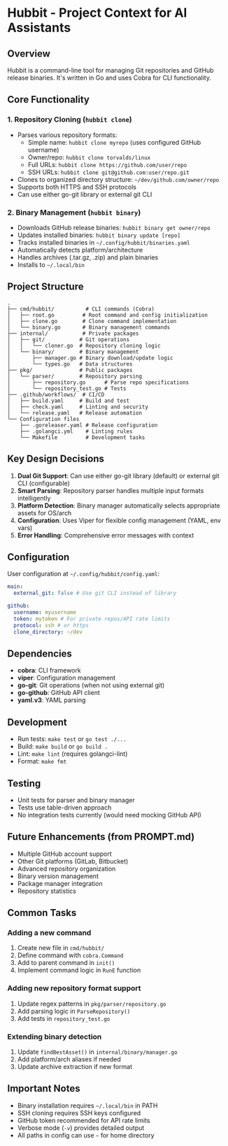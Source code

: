 # Hubbit - Project Context for AI Assistants

## Overview

Hubbit is a command-line tool for managing Git repositories and GitHub release binaries. It's written in Go and uses Cobra for CLI functionality.

## Core Functionality

### 1. Repository Cloning (`hubbit clone`)

- Parses various repository formats:
  - Simple name: `hubbit clone myrepo` (uses configured GitHub username)
  - Owner/repo: `hubbit clone torvalds/linux`
  - Full URLs: `hubbit clone https://github.com/user/repo`
  - SSH URLs: `hubbit clone git@github.com:user/repo.git`
- Clones to organized directory structure: `~/dev/github.com/owner/repo`
- Supports both HTTPS and SSH protocols
- Can use either go-git library or external git CLI

### 2. Binary Management (`hubbit binary`)

- Downloads GitHub release binaries: `hubbit binary get owner/repo`
- Updates installed binaries: `hubbit binary update [repo]`
- Tracks installed binaries in `~/.config/hubbit/binaries.yaml`
- Automatically detects platform/architecture
- Handles archives (.tar.gz, .zip) and plain binaries
- Installs to `~/.local/bin`

## Project Structure

```
.
├── cmd/hubbit/          # CLI commands (Cobra)
│   ├── root.go         # Root command and config initialization
│   ├── clone.go        # Clone command implementation
│   └── binary.go       # Binary management commands
├── internal/           # Private packages
│   ├── git/           # Git operations
│   │   └── cloner.go  # Repository cloning logic
│   └── binary/        # Binary management
│       ├── manager.go # Binary download/update logic
│       └── types.go   # Data structures
├── pkg/               # Public packages
│   └── parser/        # Repository parsing
│       ├── repository.go      # Parse repo specifications
│       └── repository_test.go # Tests
├── .github/workflows/  # CI/CD
│   ├── build.yaml     # Build and test
│   ├── check.yaml     # Linting and security
│   └── release.yaml   # Release automation
└── Configuration files
    ├── .goreleaser.yaml # Release configuration
    ├── .golangci.yml    # Linting rules
    └── Makefile         # Development tasks
```

## Key Design Decisions

1. **Dual Git Support**: Can use either go-git library (default) or external git CLI (configurable)
2. **Smart Parsing**: Repository parser handles multiple input formats intelligently
3. **Platform Detection**: Binary manager automatically selects appropriate assets for OS/arch
4. **Configuration**: Uses Viper for flexible config management (YAML, env vars)
5. **Error Handling**: Comprehensive error messages with context

## Configuration

User configuration at `~/.config/hubbit/config.yaml`:

```yaml
main:
  external_git: false # Use git CLI instead of library

github:
  username: myusername
  token: mytoken # For private repos/API rate limits
  protocol: ssh # or https
  clone_directory: ~/dev
```

## Dependencies

- **cobra**: CLI framework
- **viper**: Configuration management
- **go-git**: Git operations (when not using external git)
- **go-github**: GitHub API client
- **yaml.v3**: YAML parsing

## Development

- Run tests: `make test` or `go test ./...`
- Build: `make build` or `go build .`
- Lint: `make lint` (requires golangci-lint)
- Format: `make fmt`

## Testing

- Unit tests for parser and binary manager
- Tests use table-driven approach
- No integration tests currently (would need mocking GitHub API)

## Future Enhancements (from PROMPT.md)

- Multiple GitHub account support
- Other Git platforms (GitLab, Bitbucket)
- Advanced repository organization
- Binary version management
- Package manager integration
- Repository statistics

## Common Tasks

### Adding a new command

1. Create new file in `cmd/hubbit/`
2. Define command with `cobra.Command`
3. Add to parent command in `init()`
4. Implement command logic in `RunE` function

### Adding new repository format support

1. Update regex patterns in `pkg/parser/repository.go`
2. Add parsing logic in `ParseRepository()`
3. Add tests in `repository_test.go`

### Extending binary detection

1. Update `findBestAsset()` in `internal/binary/manager.go`
2. Add platform/arch aliases if needed
3. Update archive extraction if new format

## Important Notes

- Binary installation requires `~/.local/bin` in PATH
- SSH cloning requires SSH keys configured
- GitHub token recommended for API rate limits
- Verbose mode (`-v`) provides detailed output
- All paths in config can use `~` for home directory
